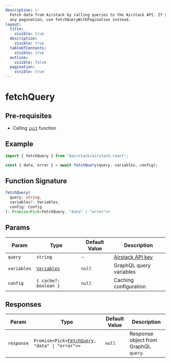```yaml
---
description: >-
  Fetch data from Airstack by calling queries to the Airstack API. If you need
  any pagination, use fetchQueryWithPagination instead.
layout:
  title:
    visible: true
  description:
    visible: true
  tableOfContents:
    visible: true
  outline:
    visible: false
  pagination:
    visible: true
---
```


# fetchQuery

## Pre-requisites

* Calling [`init`](init.md) function

## Example

```javascript
import { fetchQuery } from "@airstack/airstack-react";

const { data, error } = await fetchQuery(query, variables, config);
```

## Function Signature

```typescript
fetchQuery(
  query: string,
  variables?: Variables,
  config: Config
): Promise<Pick<FetchQuery, "data" | "error">>
```

## Params

| Param       | Type                                   | Default Value | Description                                          |
| ----------- | -------------------------------------- | ------------- | ---------------------------------------------------- |
| `query`     | `string`                               | -             | [Airstack API key](../../get-started/get-api-key.md) |
| `variables` | [`Variables`](../objects/variables.md) | `null`        | GraphQL query variables                              |
| `config`    | `{ cache?: boolean }`                  | `null`        | Caching configuration                                |

## Responses

| Param      | Type                                                                           | Default Value | Description                           |
| ---------- | ------------------------------------------------------------------------------ | ------------- | ------------------------------------- |
| `response` | `Promise<Pick<`[`FetchQuery`](../objects/fetchquery.md)`, "data" \| "error">>` | `null`        | Response object from GraphQL `query`. |

